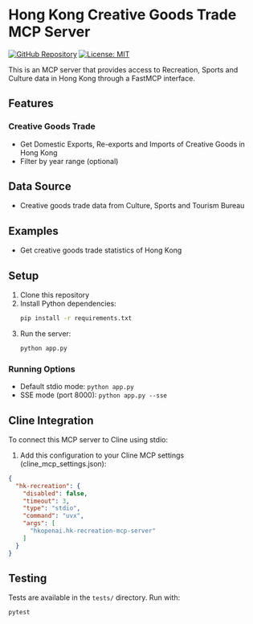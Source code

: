 # Hong Kong Creative Goods Trade MCP Server

[![GitHub Repository](https://img.shields.io/badge/GitHub-Repository-blue.svg)](https://github.com/hkopenai/hk-recreation-mcp-server)
[![License: MIT](https://img.shields.io/badge/License-MIT-yellow.svg)](https://opensource.org/licenses/MIT)

This is an MCP server that provides access to Recreation, Sports and Culture data in Hong Kong through a FastMCP interface.

## Features

### Creative Goods Trade
- Get Domestic Exports, Re-exports and Imports of Creative Goods in Hong Kong
- Filter by year range (optional)

## Data Source

- Creative goods trade data from Culture, Sports and Tourism Bureau

## Examples

* Get creative goods trade statistics of Hong Kong

## Setup

1. Clone this repository
2. Install Python dependencies:
   ```bash
   pip install -r requirements.txt
   ```
3. Run the server:
   ```bash
   python app.py
   ```

### Running Options

- Default stdio mode: `python app.py`
- SSE mode (port 8000): `python app.py --sse`

## Cline Integration

To connect this MCP server to Cline using stdio:

1. Add this configuration to your Cline MCP settings (cline_mcp_settings.json):
```json
{
  "hk-recreation": {
    "disabled": false,
    "timeout": 3,
    "type": "stdio",
    "command": "uvx",
    "args": [
      "hkopenai.hk-recreation-mcp-server"
    ]
  }
}
```

## Testing

Tests are available in the `tests/` directory. Run with:
```bash
pytest
```
